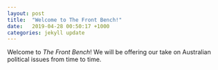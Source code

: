 ```yaml
---
layout: post
title:  "Welcome to The Front Bench!"
date:   2019-04-28 00:50:17 +1000
categories: jekyll update
---
```

Welcome to _The Front Bench_! We will be offering our take on Australian political issues from time to time. 
